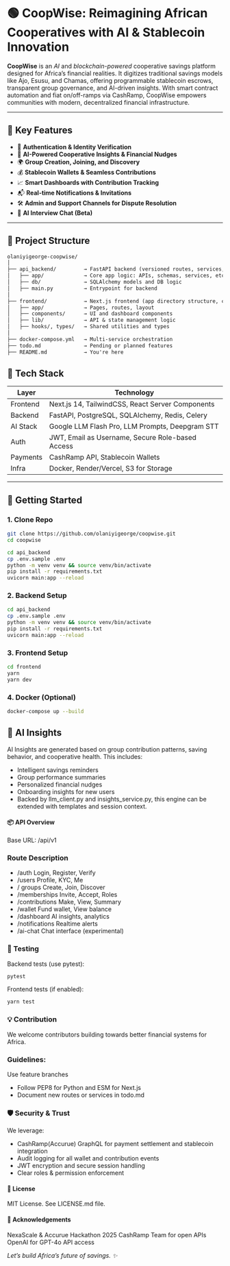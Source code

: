# 🟢 CoopWise: Reimagining African Cooperatives with AI & Stablecoin Innovation

**CoopWise** is an *AI* and *blockchain-powered* cooperative savings platform designed for Africa’s financial realities. It digitizes traditional savings models like Ajo, Esusu, and Chamas, offering programmable stablecoin escrows, transparent group governance, and AI-driven insights. With smart contract automation and fiat on/off-ramps via CashRamp, CoopWise empowers communities with modern, decentralized financial infrastructure.

---

## 🧠 Key Features

- 🔐 **Authentication & Identity Verification**
- 🤖 **AI-Powered Cooperative Insights & Financial Nudges**
- 🌍 **Group Creation, Joining, and Discovery**
- 💰 **Stablecoin Wallets & Seamless Contributions**
- 📈 **Smart Dashboards with Contribution Tracking**
- 📬 **Real-time Notifications & Invitations**
- 🛠️ **Admin and Support Channels for Dispute Resolution**
- 💬 **AI Interview Chat (Beta)**

---

## 📁 Project Structure

```txt
olaniyigeorge-coopwise/
│
├── api_backend/         → FastAPI backend (versioned routes, services, models, utils)
│   ├── app/             → Core app logic: APIs, schemas, services, etc.
│   ├── db/              → SQLAlchemy models and DB logic
│   ├── main.py          → Entrypoint for backend
│
├── frontend/            → Next.js frontend (app directory structure, components, styling)
│   ├── app/             → Pages, routes, layout
│   ├── components/      → UI and dashboard components
│   ├── lib/             → API & state management logic
│   ├── hooks/, types/   → Shared utilities and types
│
├── docker-compose.yml   → Multi-service orchestration
├── todo.md              → Pending or planned features
├── README.md            → You're here

```








## 🔧 Tech Stack

| Layer       | Technology                                                  |
|-------------|-------------------------------------------------------------|
| Frontend    | Next.js 14, TailwindCSS, React Server Components            |
| Backend     | FastAPI, PostgreSQL, SQLAlchemy, Redis, Celery              |
| AI Stack    | Google LLM Flash Pro, LLM Prompts, Deepgram STT             |
| Auth        | JWT, Email as Username, Secure Role-based Access           |
| Payments    | CashRamp API, Stablecoin Wallets                            |
| Infra       | Docker, Render/Vercel, S3 for Storage                        |

---

## 🚀 Getting Started

### 1. Clone Repo

```bash
git clone https://github.com/olaniyigeorge/coopwise.git
cd coopwise
```
```bash
cd api_backend
cp .env.sample .env
python -m venv venv && source venv/bin/activate
pip install -r requirements.txt
uvicorn main:app --reload
```


### 2. Backend Setup
```bash
cd api_backend
cp .env.sample .env
python -m venv venv && source venv/bin/activate
pip install -r requirements.txt
uvicorn main:app --reload
```

### 3. Frontend Setup
```bash
cd frontend
yarn
yarn dev
```

### 4. Docker (Optional)
```bash
docker-compose up --build
```


## 🤖 AI Insights
AI Insights are generated based on group contribution patterns, saving behavior, and cooperative health. This includes:

- Intelligent savings reminders
- Group performance summaries
- Personalized financial nudges
- Onboarding insights for new users
- Backed by llm_client.py and insights_service.py, this engine can be extended with templates and session context.

#### 📦 API Overview
Base URL: /api/v1

### Route	Description
- /auth	Login, Register, Verify
- /users	Profile, KYC, Me
- / groups	Create, Join, Discover
- /memberships	Invite, Accept, Roles
- /contributions	Make, View, Summary
- /wallet	Fund wallet, View balance
- /dashboard	AI insights, analytics
- /notifications	Realtime alerts
- /ai-chat	Chat interface (experimental)

### 🧪 Testing
Backend tests (use pytest):
```bash
pytest
```
Frontend tests (if enabled):
```bash
yarn test
```
### 💡 Contribution
We welcome contributors building towards better financial systems for Africa.
 
### Guidelines:
Use feature branches
- Follow PEP8 for Python and ESM for Next.js
- Document new routes or services in todo.md

### 🛡️ Security & Trust
We leverage:
- CashRamp(Accurue) GraphQL for payment settlement and stablecoin integration
- Audit logging for all wallet and contribution events
- JWT encryption and secure session handling
- Clear roles & permission enforcement

#### 📄 License
MIT License. See LICENSE.md file.

#### 🙏 Acknowledgements
NexaScale & Accurue Hackathon 2025
CashRamp Team for open APIs
OpenAI for GPT-4o API access

*Let’s build Africa’s future of savings. ✨*


